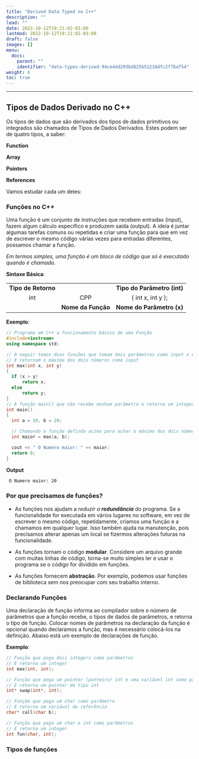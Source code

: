 ```yaml
---
title: "Derived Data Typed no C++"
description: ""
lead: ""
date: 2022-10-12T19:21:02-03:00
lastmod: 2022-10-12T19:21:02-03:00
draft: false
images: []
menu:
  docs:
    parent: ""
    identifier: "data-types-derived-94ce4dd293bd825b51216dfc2f7baf54"
weight: 6
toc: true
---
```

____

## Tipos de Dados Derivado no C++

Os tipos de dados que são derivados dos tipos de dados primitivos ou integrados são chamados de Tipos de Dados Derivados. Estes podem ser de quatro tipos, a saber:

__Function__ 

__Array__

__Pointers__

__References__

Vamos estudar cada um deles:

### Funções no C++

Uma função é um conjunto de instruções que recebem entradas (input), fazem algum cálculo específico e produzem saída (output). A ideia é juntar algumas tarefas comuns ou repetidas e criar uma função para que em vez de escrever o mesmo código várias vezes para entradas diferentes, possamos chamar a função.

*Em termos simples, uma função é um bloco de código que só é executado quando é chamado.*

__Sintaxe Básica__:

|                     |                    |                             |
|:-------------------:|:------------------:|:---------------------------:|
| **Tipo de Retorno** |                    | **Tipo do Parâmetro (int)** |
|         int         |        CPP         |      ( int x, int y );      |
|                     | **Nome da Função** |  **Nome do Parâmetro (x)**  |

__Exemplo__:

```c++
// Programa em C++ a funcionamento básico de uma Função
#include<iostream>
using namespace std;

// A seguir temos duas funções que tomam dois parâmetros como input x e y
// E retornam o máximo dos dois números como input 
int max(int x, int y)
{
  if (x > y)
      return x;
  else
      return y;
}
// A função main() que não recebe nenhum parâmetro e retorna um integer
int main()
{
  int a = 10, b = 20;

  // Chamando a função definda acima para achar o máximo dos dois números
  int maior = max(a, b);

  cout << " O Numero maior: " << maior;
  return 0;
}
```
__Output__

```bash
 O Numero maior: 20
```
### Por que precisamos de funções?

- As funções nos ajudam a *reduzir a **redundância*** do programa. Se a funcionalidade for executada em vários lugares no software, em vez de escrever o mesmo código, repetidamente, criamos uma função e a chamamos em qualquer lugar. Isso também ajuda na manutenção, pois precisamos alterar apenas um local se fizermos alterações futuras na funcionalidade.

- As funções tornam o código **modular**. Considere um arquivo grande com muitas linhas de código, torna-se muito simples ler e usar o programa se o código for dividido em funções.

- As funções fornecem **abstração**. Por exemplo, podemos usar funções de biblioteca sem nos preocupar com seu trabalho interno.

### Declarando Funções

Uma declaração de função informa ao compilador sobre o número de parâmetros que a função recebe, o tipos de dados de parâmetros, e retorna o tipo de função. Colocar nomes de parâmetros na declaração da função é opcional quando declaramos a função, mas é necessário colocá-los na definição. Abaixo está um exemplo de declarações de função.

__Exemplo__:

```c++
// Função que pega dois integers como parâmetros
// E retorna um integer
int max(int, int);

// Função que pega um pointer (ponteiro) int e uma variável int como parâmetros
// E retorna um pointer de tipo int
int* swap(int*, int);

// Função que pega um char como parâmetro
// E retorna um variável de referência
char* call(char b);

// Função que pega um char e int como parâmetros
// E retorna um integer
int fun(char, int);
```
### Tipos de funções
